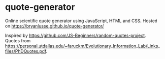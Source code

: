 # quote-generator
Online scientific quote generator using JavaScript, HTML and CSS.
Hosted on https://bryanlusse.github.io/quote-generator/

Inspired by https://github.com/JS-Beginners/random-quotes-project. \
Quotes from https://personal.utdallas.edu/~faruckm/Evolutionary_Information_Lab/Links_files/PhDQuotes.pdf.
